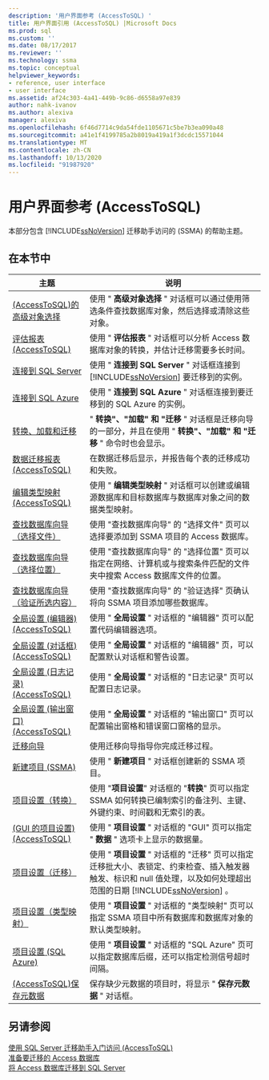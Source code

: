 ```yaml
---
description: '用户界面参考 (AccessToSQL) '
title: 用户界面引用 (AccessToSQL) |Microsoft Docs
ms.prod: sql
ms.custom: ''
ms.date: 08/17/2017
ms.reviewer: ''
ms.technology: ssma
ms.topic: conceptual
helpviewer_keywords:
- reference, user interface
- user interface
ms.assetid: af24c303-4a41-449b-9c86-d6558a97e839
author: nahk-ivanov
ms.author: alexiva
manager: alexiva
ms.openlocfilehash: 6f46d7714c9da54fde1105671c5be7b3ea090a48
ms.sourcegitcommit: a41e1f4199785a2b8019a419a1f3dcdc15571044
ms.translationtype: MT
ms.contentlocale: zh-CN
ms.lasthandoff: 10/13/2020
ms.locfileid: "91987920"
---
```

# <a name="user-interface-reference-accesstosql"></a>用户界面参考 (AccessToSQL) 
本部分包含 [!INCLUDE[ssNoVersion](../../includes/ssnoversion-md.md)] 迁移助手访问的 (SSMA) 的帮助主题。  
  
## <a name="in-this-section"></a>在本节中  
  
|主题|说明|  
|---------|---------------|  
|[&#40;AccessToSQL&#41;的高级对象选择 ](../../ssma/access/advanced-object-selection-accesstosql.md)|使用 " **高级对象选择** " 对话框可以通过使用筛选条件查找数据库对象，然后选择或清除这些对象。|  
|[评估报表 &#40;AccessToSQL&#41;](../../ssma/access/assessment-report-accesstosql.md)|使用 " **评估报表** " 对话框可以分析 Access 数据库对象的转换，并估计迁移需要多长时间。|  
|[连接到 SQL Server](./connect-to-sql-server-accesstosql.md)|使用 " **连接到 SQL Server** " 对话框连接到 [!INCLUDE[ssNoVersion](../../includes/ssnoversion-md.md)] 要迁移到的实例。|  
|[连接到 SQL Azure](connect-to-azure-sql-db-accesstosql.md)|使用 " **连接到 SQL Azure** " 对话框连接到要迁移到的 SQL Azure 的实例。|  
|[转换、加载和迁移](./convert-load-and-migrate-accesstosql.md)|" **转换"、"加载" 和 "迁移** " 对话框是迁移向导的一部分，并且在使用 " **转换"、"加载" 和 "迁移** " 命令时也会显示。|  
|[数据迁移报表 &#40;AccessToSQL&#41;](../../ssma/access/data-migration-report-accesstosql.md)|在数据迁移后显示，并报告每个表的迁移成功和失败。|  
|[编辑类型映射 &#40;AccessToSQL&#41;](../../ssma/access/edit-type-mapping-accesstosql.md)|使用 " **编辑类型映射** " 对话框可以创建或编辑源数据库和目标数据库与数据库对象之间的数据类型映射。|  
|[查找数据库向导（选择文件）](./find-databases-wizard-select-files-accesstosql.md)|使用 "查找数据库向导" 的 "选择文件" 页可以选择要添加到 SSMA 项目的 Access 数据库。|  
|[查找数据库向导（选择位置）](./find-databases-wizard-select-locations-accesstosql.md)|使用 "查找数据库向导" 的 "选择位置" 页可以指定在网络、计算机或与搜索条件匹配的文件夹中搜索 Access 数据库文件的位置。|  
|[查找数据库向导（验证所选内容）](./find-databases-wizard-verify-selection-accesstosql.md)|使用 "查找数据库向导" 的 "验证选择" 页确认将向 SSMA 项目添加哪些数据库。|  
|[全局设置 &#40;编辑器&#41; &#40;AccessToSQL&#41;](../../ssma/access/global-settings-editor-accesstosql.md)|使用 " **全局设置** " 对话框的 "编辑器" 页可以配置代码编辑器选项。|  
|[全局设置 &#40;对话框&#41; &#40;AccessToSQL&#41;](../../ssma/access/global-settings-dialogs-accesstosql.md)|使用 " **全局设置** " 对话框的 "编辑器" 页，可以配置默认对话框和警告设置。|  
|[全局设置 &#40;日志记录&#41; &#40;AccessToSQL&#41;](../../ssma/access/global-settings-logging-accesstosql.md)|使用 " **全局设置** " 对话框的 "日志记录" 页可以配置日志记录。|  
|[全局设置 &#40;输出窗口&#41; &#40;AccessToSQL&#41;](../../ssma/access/global-settings-output-window-accesstosql.md)|使用 " **全局设置** " 对话框的 "输出窗口" 页可以配置输出窗格和错误窗口窗格的显示。|  
|[迁移向导](migration-wizard-accesstosql.md)|使用迁移向导指导你完成迁移过程。|  
|[新建项目 (SSMA)](./new-project-ssma-accesstosql.md)|使用 " **新建项目** " 对话框创建新的 SSMA 项目。|  
|[项目设置（转换）](./project-settings-conversion-accesstosql.md)|使用 "**项目设置**" 对话框的 "**转换**" 页可以指定 SSMA 如何转换已编制索引的备注列、主键、外键约束、时间戳和无索引的表。|  
|[&#40;GUI 的项目设置&#41; &#40;AccessToSQL&#41;](../../ssma/access/project-settings-gui-accesstosql.md)|使用 " **项目设置** " 对话框的 "GUI" 页可以指定 " **数据** " 选项卡上显示的数据量。|  
|[项目设置（迁移）](./project-settings-migration-accesstosql.md)|使用 " **项目设置** " 对话框的 "迁移" 页可以指定迁移批大小、表锁定、约束检查、插入触发器触发、标识和 null 值处理，以及如何处理超出范围的日期 [!INCLUDE[ssNoVersion](../../includes/ssnoversion-md.md)] 。|  
|[项目设置（类型映射）](./project-settings-type-mapping-accesstosql.md)|使用 " **项目设置** " 对话框的 "类型映射" 页可以指定 SSMA 项目中所有数据库和数据库对象的默认类型映射。|  
|[项目设置 (SQL Azure) ](./project-settings-azure-sql-db-accesstosql.md)|使用 " **项目设置** " 对话框的 "SQL Azure" 页可以指定数据库后缀，还可以指定检测信号超时间隔。|  
|[&#40;AccessToSQL&#41;保存元数据 ](../../ssma/access/save-metadata-accesstosql.md)|保存缺少元数据的项目时，将显示 " **保存元数据** " 对话框。|  
  
## <a name="see-also"></a>另请参阅  
[使用 SQL Server 迁移助手入门访问 &#40;AccessToSQL&#41;](../../ssma/access/getting-started-with-sql-server-migration-assistant-for-access-accesstosql.md)  
[准备要迁移的 Access 数据库](preparing-access-databases-for-migration-accesstosql.md)  
[将 Access 数据库迁移到 SQL Server](migrating-access-databases-to-sql-server-azure-sql-db-accesstosql.md)  
